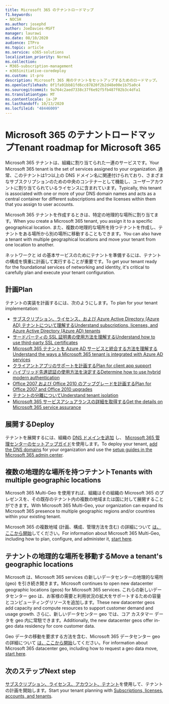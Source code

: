```yaml
---
title: Microsoft 365 のテナントロードマップ
f1.keywords:
- NOCSH
ms.author: josephd
author: JoeDavies-MSFT
manager: laurawi
ms.date: 08/10/2020
audience: ITPro
ms.topic: article
ms.service: o365-solutions
localization_priority: Normal
ms.collection:
- M365-subscription-management
- m365initiative-coredeploy
ms.custom: it-pro
description: Microsoft 365 用のテナントをセットアップするためのロードマップ。
ms.openlocfilehash: 0f1fa91bb81fd6cc87820f2b2d48e00e1b75a0c4
ms.sourcegitcommit: 9a764c2aed7338c37f6e92f5fb487f02b3c4dfa1
ms.translationtype: MT
ms.contentlocale: ja-JP
ms.lasthandoff: 10/13/2020
ms.locfileid: "48446009"
---
```

# <a name="tenant-roadmap-for-microsoft-365"></a><span data-ttu-id="117a0-103">Microsoft 365 のテナントロードマップ</span><span class="sxs-lookup"><span data-stu-id="117a0-103">Tenant roadmap for Microsoft 365</span></span>

<span data-ttu-id="117a0-104">Microsoft 365 テナントは、組織に割り当てられた一連のサービスです。</span><span class="sxs-lookup"><span data-stu-id="117a0-104">Your Microsoft 365 tenant is the set of services assigned to your organization.</span></span> <span data-ttu-id="117a0-105">通常、このテナントは1つ以上の DNS ドメイン名に関連付けられており、さまざまなサブスクリプションのための中央のコンテナーとして機能し、ユーザーアカウントに割り当てられているライセンスに含まれています。</span><span class="sxs-lookup"><span data-stu-id="117a0-105">Typically, this tenant is associated with one or more of your DNS domain names and acts as a central container for different subscriptions and the licenses within them that you assign to user accounts.</span></span>

<span data-ttu-id="117a0-106">Microsoft 365 テナントを作成するときは、特定の地理的な場所に割り当てます。</span><span class="sxs-lookup"><span data-stu-id="117a0-106">When you create a Microsoft 365 tenant, you assign it to a specific geographical location.</span></span> <span data-ttu-id="117a0-107">また、複数の地理的な場所を持つテナントを作成し、テナントをある場所から別の場所に移動することもできます。</span><span class="sxs-lookup"><span data-stu-id="117a0-107">You can also have a tenant with multiple geographical locations and move your tenant from one location to another.</span></span>

<span data-ttu-id="117a0-108">ネットワークと id の基本サービスのためにテナントを準備するには、テナントの構成を慎重に計画して実行することが重要です。</span><span class="sxs-lookup"><span data-stu-id="117a0-108">To get your tenant ready for the foundational services of networking and identity, it's critical to carefully plan and execute your tenant configuration.</span></span>

## <a name="plan"></a><span data-ttu-id="117a0-109">計画</span><span class="sxs-lookup"><span data-stu-id="117a0-109">Plan</span></span>

<span data-ttu-id="117a0-110">テナントの実装を計画するには、次のようにします。</span><span class="sxs-lookup"><span data-stu-id="117a0-110">To plan for your tenant implementation:</span></span>

- [<span data-ttu-id="117a0-111">サブスクリプション、ライセンス、および Azure Active Directory (Azure AD) テナントについて理解する</span><span class="sxs-lookup"><span data-stu-id="117a0-111">Understand subscriptions, licenses, and Azure Active Directory (Azure AD) tenants</span></span>](subscriptions-licenses-accounts-and-tenants-for-microsoft-cloud-offerings.md)
- [<span data-ttu-id="117a0-112">サードパーティの SSL 証明書の使用方法を理解する</span><span class="sxs-lookup"><span data-stu-id="117a0-112">Understand how to use third-party SSL certificates</span></span>](plan-for-third-party-ssl-certificates.md)
- [<span data-ttu-id="117a0-113">Microsoft 365 テナントを Azure AD サービスと統合する方法を理解する</span><span class="sxs-lookup"><span data-stu-id="117a0-113">Understand the ways a Microsoft 365 tenant is integrated with Azure AD services</span></span>](integrated-apps-and-azure-ads.md)
- [<span data-ttu-id="117a0-114">クライアントアプリのサポートを計画する</span><span class="sxs-lookup"><span data-stu-id="117a0-114">Plan for client app support</span></span>](microsoft-365-client-support-certificate-based-authentication.md)
- [<span data-ttu-id="117a0-115">ハイブリッド先進認証の使用方法を決定する</span><span class="sxs-lookup"><span data-stu-id="117a0-115">Determine how to use hybrid modern authentication</span></span>](hybrid-modern-auth-overview.md)
- [<span data-ttu-id="117a0-116">Office 2007 および Office 2010 のアップグレードを計画する</span><span class="sxs-lookup"><span data-stu-id="117a0-116">Plan for Office 2007 and Office 2010 upgrades</span></span>](plan-upgrade-previous-versions-office.md)
- [<span data-ttu-id="117a0-117">テナントの分離について</span><span class="sxs-lookup"><span data-stu-id="117a0-117">Understand tenant isolation</span></span>](microsoft-365-tenant-isolation-overview.md)
- [<span data-ttu-id="117a0-118">Microsoft 365 サービスアシュアランスの詳細を取得する</span><span class="sxs-lookup"><span data-stu-id="117a0-118">Get the details on Microsoft 365 service assurance</span></span>](https://docs.microsoft.com/microsoft-365/compliance/service-assurance)

## <a name="deploy"></a><span data-ttu-id="117a0-119">展開する</span><span class="sxs-lookup"><span data-stu-id="117a0-119">Deploy</span></span>

<span data-ttu-id="117a0-120">テナントを展開するには、組織の [DNS ドメインを追加](https://docs.microsoft.com/microsoft-365/admin/setup/add-domain) し、 [Microsoft 365 管理センターのセットアップガイド](setup-guides-for-microsoft-365.md)を使用します。</span><span class="sxs-lookup"><span data-stu-id="117a0-120">To deploy your tenant, [add the DNS domains](https://docs.microsoft.com/microsoft-365/admin/setup/add-domain) for your organization and use the [setup guides in the Microsoft 365 admin center](setup-guides-for-microsoft-365.md).</span></span>

## <a name="tenants-with-multiple-geographic-locations"></a><span data-ttu-id="117a0-121">複数の地理的な場所を持つテナント</span><span class="sxs-lookup"><span data-stu-id="117a0-121">Tenants with multiple geographic locations</span></span>

<span data-ttu-id="117a0-122">Microsoft 365 Multi-Geo を使用すれば、組織はその組織の Microsoft 365 のプレゼンスを、その既存のテナント内の複数の地域または国に対して展開することができます。</span><span class="sxs-lookup"><span data-stu-id="117a0-122">With Microsoft 365 Multi-Geo, your organization can expand its Microsoft 365 presence to multiple geographic regions and/or countries within your existing tenant.</span></span>

<span data-ttu-id="117a0-123">Microsoft 365 の複数地域 (計画、構成、管理方法を含む) の詳細について [は、ここから開始](microsoft-365-multi-geo.md)してください。</span><span class="sxs-lookup"><span data-stu-id="117a0-123">For information about Microsoft 365 Multi-Geo, including how to plan, configure, and administer it, [start here](microsoft-365-multi-geo.md).</span></span>

## <a name="move-a-tenants-geographic-locations"></a><span data-ttu-id="117a0-124">テナントの地理的な場所を移動する</span><span class="sxs-lookup"><span data-stu-id="117a0-124">Move a tenant's geographic locations</span></span>

<span data-ttu-id="117a0-125">Microsoft は、Microsoft 365 services の新しいデータセンターの地理的な場所 (geo) を引き続き開きます。</span><span class="sxs-lookup"><span data-stu-id="117a0-125">Microsoft continues to open new datacenter geographic locations (geos) for Microsoft 365 services.</span></span> <span data-ttu-id="117a0-126">これらの新しいデータセンター geo は、お客様の需要と利用状況の拡大をサポートするための容量とコンピューティングリソースを追加します。</span><span class="sxs-lookup"><span data-stu-id="117a0-126">These new datacenter geos add capacity and compute resources to support customer demand and usage growth.</span></span> <span data-ttu-id="117a0-127">さらに、新しいデータセンター geo では、コア カスタマー データを geo 内に常駐できます。</span><span class="sxs-lookup"><span data-stu-id="117a0-127">Additionally, the new datacenter geos offer in-geo data residency for core customer data.</span></span>

<span data-ttu-id="117a0-128">Geo データの移動を要求する方法を含む、Microsoft 365 データセンター geo の詳細について [は、ここから開始](moving-data-to-new-datacenter-geos.md)してください。</span><span class="sxs-lookup"><span data-stu-id="117a0-128">For information about Microsoft 365 datacenter geo, including how to request a geo data move, [start here](moving-data-to-new-datacenter-geos.md).</span></span>

## <a name="next-step"></a><span data-ttu-id="117a0-129">次のステップ</span><span class="sxs-lookup"><span data-stu-id="117a0-129">Next step</span></span>

<span data-ttu-id="117a0-130">[サブスクリプション、ライセンス、アカウント、テナント](subscriptions-licenses-accounts-and-tenants-for-microsoft-cloud-offerings.md)を使用して、テナントの計画を開始します。</span><span class="sxs-lookup"><span data-stu-id="117a0-130">Start your tenant planning with [Subscriptions, licenses, accounts, and tenants](subscriptions-licenses-accounts-and-tenants-for-microsoft-cloud-offerings.md).</span></span>

